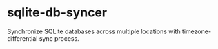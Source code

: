 sqlite-db-syncer
================

Synchronize SQLite databases across multiple locations with timezone-differential sync process.
